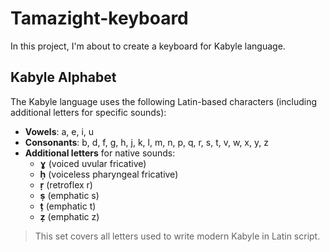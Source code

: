 # Tamazight-keyboard
In this project, I'm about to create a keyboard for Kabyle language.


## Kabyle Alphabet

The Kabyle language uses the following Latin-based characters (including additional letters for specific sounds):

- **Vowels**: a, e, i, u  
- **Consonants**: b, d, f, g, h, j, k, l, m, n, p, q, r, s, t, v, w, x, y, z  
- **Additional letters** for native sounds:
  - **ɣ** (voiced uvular fricative)
  - **ḥ** (voiceless pharyngeal fricative)
  - **ṛ** (retroflex r)
  - **ṣ** (emphatic s)
  - **ṭ** (emphatic t)
  - **ẓ** (emphatic z)

> This set covers all letters used to write modern Kabyle in Latin script.
